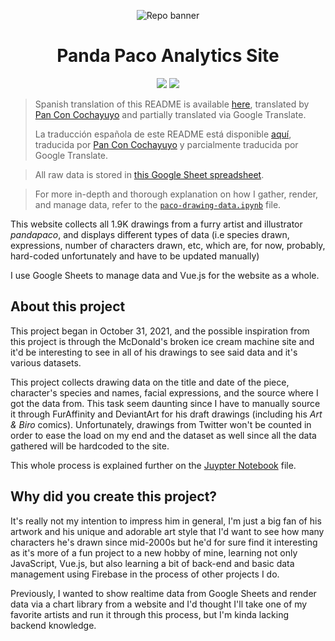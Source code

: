 <p align="center">
  <img src="https://github.com/skepfusky/pandapaco-art-statistics/blob/main/project-banner-new.png?raw=true" alt="Repo banner">
</p>
<h1 align="center">Panda Paco Analytics Site</h1>
<p align="center">
  <img src="https://img.shields.io/github/commit-activity/m/skepfusky/pandapaco-art-statistics?color=darkgreen&label=commits%2Fmonth">
  <img src="https://img.shields.io/github/last-commit/skepfusky/pandapaco-art-statistics">
</p>

> Spanish translation of this README is available [here][es],
> translated by [Pan Con Cochayuyo][pancon] and partially translated via Google
> Translate.
>
> La traducción española de este README está disponible [aquí][es], traducida por
> [Pan Con Cochayuyo][pancon] y parcialmente traducida por Google Translate.

> All raw data is stored in [this Google Sheet spreadsheet][sheet].

> For more in-depth and thorough explanation on how I gather, render, and manage
data, refer to the [`paco-drawing-data.ipynb`][notebook] file.

This website collects all 1.9K drawings from a furry artist and illustrator
*pandapaco*, and displays different types of data (i.e species drawn, expressions,
number of characters drawn, etc, which are, for now, probably, hard-coded
unfortunately and have to be updated manually)

I use Google Sheets to manage data and Vue.js for the website as a whole.

## About this project

This project began in October 31, 2021, and the possible inspiration from this
project is through the McDonald's broken ice cream machine site and it'd be
interesting to see in all of his drawings to see said data and it's various
datasets.

This project collects drawing data on the title and date of the piece, character's
species and names, facial expressions, and the source where I got the data from.
This task seem daunting since I have to manually source it through FurAffinity and
DeviantArt for his draft drawings (including his *Art & Biro* comics). Unfortunately,
drawings from Twitter won't be counted in order to ease the load on my end and
the dataset as well since all the data gathered will be hardcoded to the site.

This whole process is explained further on the [Juypter Notebook][notebook] file.

## Why did you create this project?

It's really not my intention to impress him in general, I'm just a big fan of his
artwork and his unique and adorable art style that I'd want to see how many characters
he's drawn since mid-2000s but he'd for sure find it interesting as it's more of a fun
project to a new hobby of mine, learning not only JavaScript, Vue.js, but also learning
a bit of back-end and basic data management using Firebase in the process of other
projects I do.

Previously, I wanted to show realtime data from Google Sheets and render data via a chart
library from a website and I'd thought I'll take one of my favorite artists and run it
through this process, but I'm kinda lacking backend knowledge.

[es]: https://github.com/skepfusky/pandapaco-art-statistics/docs/readme_es.md
[pancon]: https://www.youtube.com/channel/UCTI9uf8OMcIo7QQMFS0Sfzw
[notebook]: https://github.com/skepfusky/pandapaco-art-statistics/blob/main/paco-drawing-data.ipynb
[sheet]: https://docs.google.com/spreadsheets/d/1fpNL-qbfZ53H-6WdqEB2X9rwn9QmM1porJqKgBC7rPk/edit?usp=sharing
